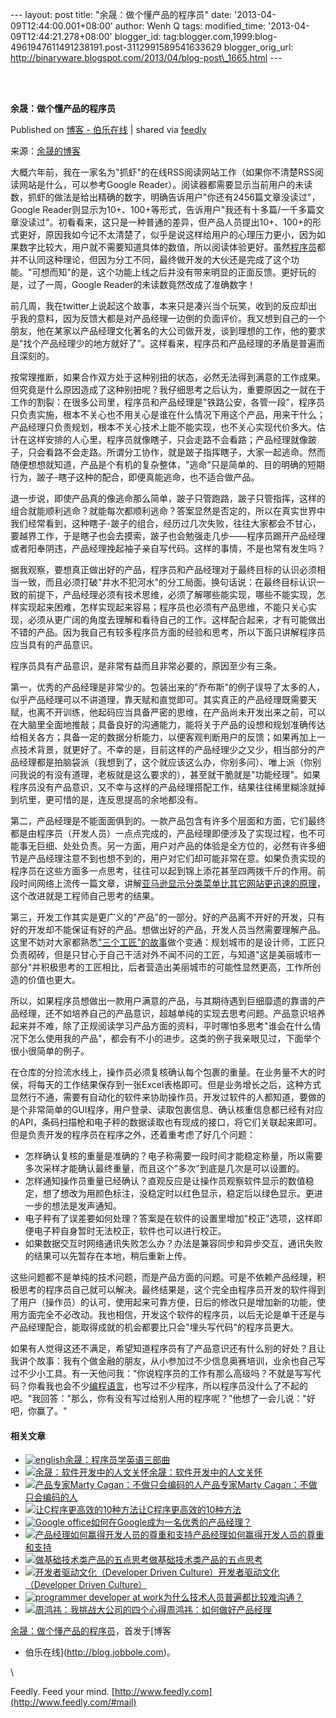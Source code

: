 --- layout: post title: "余晟：做个懂产品的程序员" date:
'2013-04-09T12:44:00.001+08:00' author: Wenh Q tags: modified\_time:
'2013-04-09T12:44:21.278+08:00' blogger\_id:
tag:blogger.com,1999:blog-4961947611491238191.post-3112991589541633629
blogger\_orig\_url:
http://binaryware.blogspot.com/2013/04/blog-post\_1665.html ---

\
  

**余晟：做个懂产品的程序员**

Published on [博客 -
伯乐在线](http://blog.jobbole.com/37797/?utm_source=rss&utm_medium=rss&utm_campaign=%25e4%25bd%2599%25e6%2599%259f%25ef%25bc%259a%25e5%2581%259a%25e4%25b8%25aa%25e6%2587%2582%25e4%25ba%25a7%25e5%2593%2581%25e7%259a%2584%25e7%25a8%258b%25e5%25ba%258f%25e5%2591%2598)
| shared via [feedly](http://www.feedly.com)

来源：[余晟的博客](http://www.luanxiang.org/blog/archives/1469.html)

大概六年前，我在一家名为"抓虾"的在线RSS阅读网站工作（如果你不清楚RSS阅读网站是什么，可以参考Google
Reader）。阅读器都需要显示当前用户的未读数，抓虾的做法是给出精确的数字，明确告诉用户"你还有2456篇文章没读过"，Google
Reader则显示为10+、100+等形式，告诉用户"我还有十多篇/一千多篇文章没读过"。初看看来，这只是一种普通的差异，但产品人员提出10+、100+的形式更好，原因我如今记不太清楚了，似乎是说这样给用户的心理压力更小，因为如果数字比较大，用户就不需要知道具体的数值，所以阅读体验更好。虽然[程序员](http://blog.jobbole.com/821/ "程序员的本质")都并不认同这种理论，但因为分工不同，最终做开发的大伙还是完成了这个功能。"可想而知"的是，这个功能上线之后并没有带来明显的正面反馈。更好玩的是，过了一周，Google
Reader的未读数竟然改成了准确数字！

前几周，我在twitter上说起这个故事，本来只是凑兴当个玩笑，收到的反应却出乎我的意料，因为反馈大都是对产品经理一边倒的负面评价。我又想到自己的一个朋友，他在某家以产品经理文化著名的大公司做开发，谈到理想的工作，他的要求是"找个产品经理少的地方就好了"。这样看来，程序员和产品经理的矛盾是普遍而且深刻的。

按常理推断，如果合作双方处于这种别扭的状态，必然无法得到满意的工作成果。但究竟是什么原因造成了这种别扭呢？我仔细思考之后认为，重要原因之一就在于工作的割裂：在很多公司里，程序员和产品经理是"铁路公安，各管一段"，程序员只负责实施，根本不关心也不用关心是谁在什么情况下用这个产品，用来干什么；产品经理只负责规划，根本不关心技术上能不能实现，也不关心实现代价多大。估计在这样安排的人心里，程序员就像瞎子，只会走路不会看路；产品经理就像跛子，只会看路不会走路。所谓分工协作，就是跛子指挥瞎子，大家一起逃命。然而随便想想就知道，产品是个有机的复杂整体，"逃命"只是简单的、目的明确的短期行为，跛子-瞎子这种的配合，即便真能逃命，也不适合做产品。

退一步说，即使产品真的像逃命那么简单，跛子只管跑路，跛子只管指挥，这样的组合就能顺利逃命？就能每次都顺利逃命？答案显然是否定的，所以在真实世界中我们经常看到，这种瞎子-跛子的组合，经历过几次失败，往往大家都会不甘心，要越界工作，于是瞎子也会去摸索，跛子也会勉强走几步——程序员踢开产品经理或者阳奉阴违，产品经理挽起袖子亲自写代码。这样的事情，不是也常有发生吗？

据我观察，要想真正做出好的产品，程序员和产品经理对于最终目标的认识必须相当一致，而且必须打破"井水不犯河水"的分工局面。换句话说：在最终目标认识一致的前提下，产品经理必须有技术思维，必须了解哪些能实现，哪些不能实现，怎样实现起来困难，怎样实现起来容易；程序员也必须有产品思维，不能只关心实现，必须从更广阔的角度去理解和看待自己的工作。这样配合起来，才有可能做出不错的产品。因为我自己有较多程序员方面的经验和思考，所以下面只讲解程序员应当具有的产品意识。

程序员具有产品意识，是非常有益而且非常必要的，原因至少有三条。

第一，优秀的产品经理是非常少的。包装出来的"乔布斯"的例子误导了太多的人，似乎产品经理可以不讲道理，靠天赋和直觉即可。其实真正的产品经理既需要天赋，也离不开训练，他起码应当具备严密的思维，在产品尚未开发出来之前，可以在大脑里全面地推敲；具备良好的沟通能力，能将关于产品的设想和规划准确传达给相关各方；具备一定的数据分析能力，以便客观判断用户的反馈；如果再加上一点技术背景，就更好了。不幸的是，目前这样的产品经理少之又少，相当部分的产品经理都是拍脑袋派（我想到了，这个就应该这么办，你别多问）、唯上派（你别问我说的有没有道理，老板就是这么要求的），甚至就干脆就是"功能经理"。如果程序员没有产品意识，又不幸与这样的产品经理搭配工作，结果往往稀里糊涂就掉到坑里，更可惜的是，连反思提高的余地都没有。

第二，产品经理是不能面面俱到的。一款产品包含有许多个层面和方面，它们最终都是由程序员（开发人员）一点点完成的，产品经理即便涉及了实现过程，也不可能事无巨细、处处负责。另一方面，用户对产品的体验是全方位的，必然有许多细节是产品经理注意不到也想不到的，用户对它们却可能非常在意。如果负责实现的程序员在这些方面多一点思考，往往可以起到锦上添花甚至四两拨千斤的作用。前段时间网络上流传一篇文章，讲解[亚马逊显示分类菜单比其它网站更迅速的原理](http://news.cnblogs.com/n/172861/)，这个改进就是工程师自己思考的结果。

第三，开发工作其实是更广义的"产品"的一部分。好的产品离不开好的开发，只有好的开发却不能保证有好的产品。想做出好的产品，开发人员当然需要理解产品。这里不妨对大家都熟悉["三个工匠"的故事](http://zhidao.baidu.com/question/331284158.html)做个变通：规划城市的是设计师，工匠只负责砌砖，但是只甘心于自己干活对外不闻不问的工匠，与知道"这是美丽城市一部分"并积极思考的工匠相比，后者营造出美丽城市的可能性显然更高，工作所创造的价值也更大。

所以，如果程序员想做出一款用户满意的产品，与其期待遇到巨细靡遗的靠谱的产品经理，还不如培养自己的产品意识，超越单纯的实现去思考问题。产品意识培养起来并不难，除了正规阅读学习产品方面的资料，平时哪怕多思考"谁会在什么情况下怎么使用我的产品"，都会有不小的进步。这类的例子我亲眼见过，下面举个很小很简单的例子。

在仓库的分捡流水线上，操作员必须复核确认每个包裹的重量。在业务量不大的时侯，将每天的工作结果保存到一张Excel表格即可。但是业务增长之后，这种方式显然行不通，需要有自动化的软件来协助操作员。开发过软件的人都知道，要做的是个非常简单的GUI程序，用户登录、读取包裹信息、确认核重信息都已经有对应的API，条码扫描枪和电子秤的数据读取也有现成的接口，将它们关联起来即可。但是负责开发的程序员在程序之外，还着重考虑了好几个问题：

-   怎样确认复核的重量是准确的？电子称需要一段时间才能稳定称量，所以需要多次采样才能确认最终重量，而且这个"多次"到底是几次是可以设置的。
-   怎样通知操作员重量已经确认？直观反应是让操作员观察软件显示的数值稳定，想了想改为用颜色标注，没稳定时以红色显示，稳定后以绿色显示。更进一步的想法是发声通知。
-   电子秤有了误差要如何处理？答案是在软件的设置里增加"校正"选项，这样即便电子秤自身暂时无法校正，软件也可以进行校正。
-   如果数据交互时网络通讯失败怎么办？办法是兼容同步和异步交互，通讯失败的结果可以先暂存在本地，稍后重新上传。

这些问题都不是单纯的技术问题，而是产品方面的问题。可是不依赖产品经理，积极思考的程序员自己就可以解决。最终结果是，这个完全由程序员开发的软件得到了用户（操作员）的认可，使用起来可靠方便，日后的修改只是增加新的功能，使用方面完全不必改动。我也相信，开发这个软件的程序员，以后无论是单干还是与产品经理配合，能取得成就的机会都要比只会"埋头写代码"的程序员更大。

如果有人觉得这还不满足，希望知道程序员有了产品意识还有什么别的好处？且让我讲个故事：我有个做金融的朋友，从小参加过不少信息奥赛培训，业余也自己写过不少小工具。有一天他问我："你说程序员的工作有那么高级吗？不就是写写代码？你看我也会不少[编程语言](http://blog.jobbole.com/tag/%E7%BC%96%E7%A8%8B%E8%AF%AD%E8%A8%80/ "如何选择语言和编程语言排名相关文章")，也写过不少程序，所以程序员没什么了不起的吧。"我回答："那么，你有没有写过给别人用的程序呢？"他想了一会儿说："好吧，你赢了。"

#### 相关文章

-   [![english](http://blog.jobbole.com/wp-content/uploads/2012/03/english-150x150.jpg)](http://blog.jobbole.com/14972/)[余晟：程序员学英语三部曲](http://blog.jobbole.com/14972/)
-   [![余晟：软件开发中的人文关怀](http://blog.jobbole.com/wp-content/uploads/2011/11/software-development-logo.jpg)](http://blog.jobbole.com/34108/)[余晟：软件开发中的人文关怀](http://blog.jobbole.com/34108/)
-   [![产品专家Marty
    Cagan：不做只会编码的人](http://blog.jobbole.com/wp-content/uploads/2012/01/Marty-Cagan-150x150.jpg)](http://blog.jobbole.com/11431/)[产品专家Marty
    Cagan：不做只会编码的人](http://blog.jobbole.com/11431/)
-   [![让C程序更高效的10种方法](http://www.jobbole.net/wp-content/uploads/2013/02/fibonacci-recursion-tree-300x174-150x150.png)](http://blog.jobbole.com/1198/)[让C程序更高效的10种方法](http://blog.jobbole.com/1198/)
-   [![Google
    office](http://blog.jobbole.com/wp-content/uploads/2012/02/Google-office-150x150.jpg)](http://blog.jobbole.com/13405/)[如何在Google成为一名优秀的产品经理？](http://blog.jobbole.com/13405/)
-   [![产品经理如何赢得开发人员的尊重和支持](http://blog.jobbole.com/wp-content/uploads/2011/11/team-management-logo.jpg)](http://blog.jobbole.com/21787/)[产品经理如何赢得开发人员的尊重和支持](http://blog.jobbole.com/21787/)
-   [![做基础技术类产品的五点思考](http://blog.jobbole.com/wp-content/uploads/2013/03/basic-science-150x150.jpg)](http://blog.jobbole.com/36475/)[做基础技术类产品的五点思考](http://blog.jobbole.com/36475/)
-   [![开发者驱动文化（Developer Driven
    Culture）](http://blog.jobbole.com/wp-content/plugins/wordpress-23-related-posts-plugin/static/thumbs/8.jpg)](http://blog.jobbole.com/36797/)[开发者驱动文化（Developer
    Driven Culture）](http://blog.jobbole.com/36797/)
-   [![programmer developer at
    work](http://blog.jobbole.com/wp-content/uploads/2012/08/programmer-developer-at-work-150x150.jpg)](http://blog.jobbole.com/26092/)[为什么技术人员普遍都比较难沟通？](http://blog.jobbole.com/26092/)
-   [![周鸿祎：我挑战大公司的四个心得](http://blog.jobbole.com/wp-content/uploads/2012/11/zhou-hong-yi-150x150.jpg)](http://blog.jobbole.com/30493/)[周鸿祎：如何做好产品经理](http://blog.jobbole.com/30493/)

[余晟：做个懂产品的程序员](http://blog.jobbole.com/37797/)，首发于[博客
- 伯乐在线](http://blog.jobbole.com)。

\

Feedly. Feed your mind.
[http://www.feedly.com](http://www.feedly.com/#mail)

